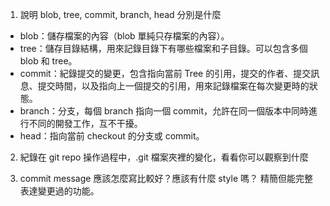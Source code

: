1. 說明 blob, tree, commit, branch, head 分別是什麼
* blob：儲存檔案的內容（blob 單純只存檔案的內容）。
* tree：儲存目錄結構，用來記錄目錄下有哪些檔案和子目錄。可以包含多個 blob 和 tree。
* commit：紀錄提交的變更，包含指向當前 Tree 的引用，提交的作者、提交訊息、提交時間，以及指向上一個提交的引用，用來記錄檔案在每次變更時的狀態。
* branch：分支，每個 branch 指向一個 commit，允許在同一個版本中同時進行不同的開發工作，互不干擾。
* head：指向當前 checkout 的分支或 commit。


2. 紀錄在 git repo 操作過程中，.git 檔案夾裡的變化，看看你可以觀察到什麼


3. commit message 應該怎麼寫比較好？應該有什麼 style 嗎？
精簡但能完整表達變更過的功能。